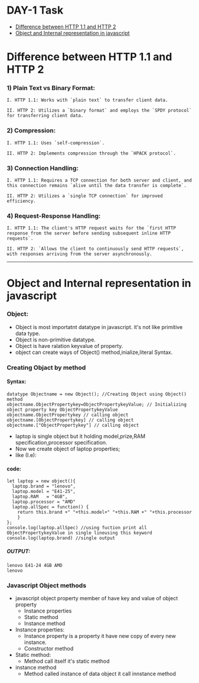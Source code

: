 # DAY-1 Task
 - [Difference between HTTP 1.1 and HTTP 2](#Difference-between-HTTP-1.1-and-HTTP-2-)
 - [Object and Internal representation in javascript](#Object-and-Internal-representation-in-javascript)
# Difference between HTTP 1.1 and HTTP 2

### 1) Plain Text vs Binary Format:

    I. HTTP 1.1: Works with `plain text` to transfer client data.

    II. HTTP 2: Utilizes a `binary format` and employs the `SPDY protocol` for transferring client data.

### 2) Compression:

    I. HTTP 1.1: Uses `self-compression`.

    II. HTTP 2: Implements compression through the `HPACK protocol`.

### 3) Connection Handling:

    I. HTTP 1.1: Requires a TCP connection for both server and client, and this connection remains `alive until the data transfer is complete`.

    II. HTTP 2: Utilizes a `single TCP connection` for improved efficiency.

### 4) Request-Response Handling:

    I. HTTP 1.1: The client's HTTP request waits for the `first HTTP response from the server before sending subsequent inline HTTP requests`.

    II. HTTP 2: `Allows the client to continuously send HTTP requests`, with responses arriving from the server asynchronously.

---
# Object and Internal representation in javascript
### Object:
- Object is most importatnt datatype in javascript. it's not like primitive data type.
- Object is non-primitive datatype.
- Object is have ralation keyvalue of property.
- object can create ways of Object() method,inialize,literal Syntax.


### Creating Objact by method

#### Syntax:
```
datatype Objectname = new Object(); //Creating Object using Object() method
objectname.ObjectPropertykey=ObjectPropertykeyValue; // Initializing object property key ObjectPropertykeyValue
objectname.ObjectPropertykey // calling object 
objectname.[ObjectPropertykey] // calling object 
objectname.["ObjectPropertykey"] // calling object
```

- laptop is single object but it holding model,prize,RAM specification,processor specification.
- Now we create object of laptop properties;
- like (I.e):
#### **code:**
```
let laptop = new object(){
  laptop.brand = "lenovo",
  laptop.model = "E41-25",
  laptop.RAM   = "4GB",
  laptop.processor = "AMD"
  laptop.allSpec = function() {
    return this.brand +" "+this.model+" "+this.RAM +" "+this.processor
    }
};
console.log(laptop.allSpec) //using fuction print all ObjectPropertykeyValue in single lineusing this keyword
console.log(laptop.brand) //single output
```

##### OUTPUT:
```
lenovo E41-24 4GB AMD
lenovo
```

### Javascript Object methods
+ javascript object property member of have key and value of object property
  - Instance properties
  - Static method
  - Instance method
+ Instance properties:
  - Instance property is a property it have new copy of every new instance.
  - Constructor method
+ Static method:
   - Method call itself it's static method
+ instance method 
   - Method called instance  of data object it call innstance method
